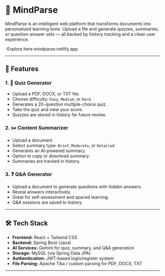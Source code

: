 # 🧠 MindParse

MindParse is an intelligent web platform that transforms documents into personalized learning tools. Upload a file and generate quizzes, summaries, or question-answer sets — all backed by history tracking and a clean user experience.

-Explore here mindparse.netlify.app

---

## 🚀 Features

### 1. 📘 Quiz Generator
- Upload a PDF, DOCX, or TXT file.
- Choose difficulty: `Easy`, `Medium`, or `Hard`.
- Generates a 20-question multiple-choice quiz.
- Take the quiz and view your score.
- Quizzes are stored in history for future review.

### 2. ✂️ Content Summarizer
- Upload a document.
- Select summary type: `Brief`, `Moderate`, or `Detailed`.
- Generates an AI-powered summary.
- Option to copy or download summary.
- Summaries are tracked in history.

### 3. ❓ Q&A Generator
- Upload a document to generate questions with hidden answers.
- Reveal answers interactively.
- Great for self-assessment and spaced learning.
- Q&A sessions are saved to history.

---

## 🛠️ Tech Stack

- **Frontend:** React + Tailwind CSS
- **Backend:** Spring Boot (Java)
- **AI Services:** Gemini  for quiz, summary, and Q&A generation
- **Storage:** MySQL (via Spring Data JPA)
- **Authentication:** JWT-based login/register system
- **File Parsing:** Apache Tika / custom parsing for PDF, DOCX, TXT

---




